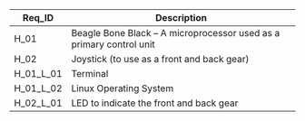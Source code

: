 | Req_ID           | Description                                                         |
|------------------|---------------------------------------------------------------------|
|     H_01         | Beagle Bone Black – A microprocessor used as a primary control unit |
|     H_02         |         Joystick (to use as a front and back gear)                  |
|     H_01_L_01    |         Terminal                                                    |
|     H_01_L_02    |         Linux Operating System                                      |
|     H_02_L_01    |         LED to indicate the front and back gear                     |
